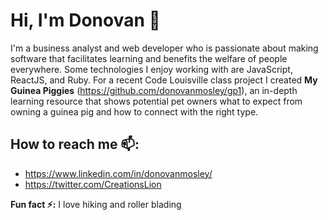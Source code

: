 # Hi, I'm Donovan 👋

I'm a business analyst and web developer who is passionate about making software that facilitates learning and benefits the welfare of people everywhere. Some technologies I enjoy working with are JavaScript, ReactJS, and Ruby.  For a recent Code Louisville class project I created __My Guinea Piggies__ (https://github.com/donovanmosley/gp1), an in-depth learning resource that shows potential pet owners what to expect from owning a guinea pig and how to connect with the right type.  

## How to reach me 📫: 
* https://www.linkedin.com/in/donovanmosley/
* https://twitter.com/CreationsLion

**Fun fact ⚡:** I love hiking and roller blading
